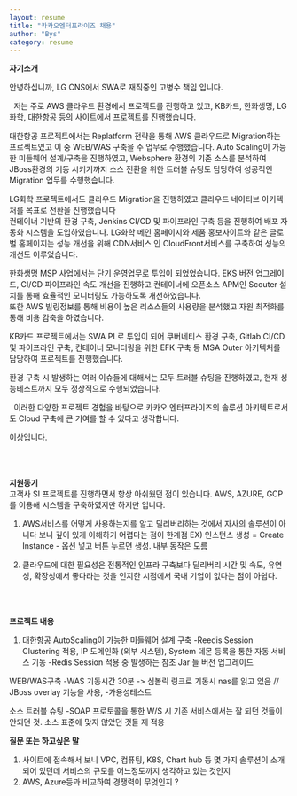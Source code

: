 ```yaml
---
layout: resume
title: "카카오엔터프라이즈 채용"
author: "Bys"
category: resume 
---
```



**자기소개**

안녕하십니까, LG CNS에서 SWA로 재직중인 고병수 책임 입니다.  

&nbsp; 저는 주로 AWS 클라우드 환경에서 프로젝트를 진행하고 있고, 
KB카드, 한화생명, LG화학, 대한항공 등의 사이트에서 프로젝트를 진행했습니다.

대한항공 프로젝트에서는 Replatform 전략을 통해 AWS 클라우드로 Migration하는 프로젝트였고 이 중 WEB/WAS 구축을 주 업무로 수행했습니다.
Auto Scaling이 가능한 미들웨어 설계/구축을 진행하였고, Websphere 환경의 기존 소스를 분석하여 JBoss환경의 기동 시키기까지 
소스 전환을 위한 트러블 슈팅도 담당하여 성공적인 Migration 업무를 수행했습니다. 

LG화학 프로젝트에서도 클라우드 Migration을 진행하였고 클라우드 네이티브 아키텍처를 목표로 전환을 진행했습니다  
컨테이너 기반의 환경 구축, Jenkins CI/CD 및 파이프라인 구축 등을 진행하여 배포 자동화 시스템을 도입하였습니다.
LG화학 메인 홈페이지와 제품 홍보사이트와 같은 글로벌 홈페이지는 성능 개선을 위해 CDN서비스 인 CloudFront서비스를 구축하여 성능의 개선도 이루었습니다. 

한화생명 MSP 사업에서는 단기 운영업무로 투입이 되었었습니다.
EKS 버전 업그레이드, CI/CD 파이프라인 속도 개선을 진행하고 컨테이너에 오픈소스 APM인 Scouter 설치를 통해 효율적인 모니터링도 가능하도록 개선하였습니다.   
또한 AWS 빌링정보를 통해 비용이 높은 리소스들의 사용량을 분석했고 자원 최적화를 통해 비용 감축을 하였습니다.

KB카드 프로젝트에서는 SWA PL로 투입이 되어 쿠버네티스 환경 구축, Gitlab CI/CD 및 파이프라인 구축, 
컨테이너 모니터링을 위한 EFK 구축 등 MSA Outer 아키텍처를 담당하여 프로젝트를 진행했습니다.  

환경 구축 시 발생하는 여러 이슈들에 대해서는 모두 트러블 슈팅을 진행하였고, 현재 성능테스트까지 모두 정상적으로 수행되었습니다. 

&nbsp; 이러한 다양한 프로젝트 경험을 바탕으로 카카오 엔터프라이즈의 솔루션 아키텍트로서도 Cloud 구축에 큰 기여를 할 수 있다고 생각합니다.   

이상입니다.

<br><br>



**지원동기**  
고객사 SI 프로젝트를 진행하면서 항상 아쉬웠던 점이 있습니다. 
AWS, AZURE, GCP를 이용해 시스템을 구축하였지만 하지만  입니다. 

1. AWS서비스를 어떻게 사용하는지를 알고 딜리버리하는 것에서 
자사의 솔루션이 아니다 보니 깊이 있게 이해하기 어렵다는 점이 한계점
EX) 인스턴스 생성 = Create Instance - 옵션 넣고 버튼 누르면 생성. 내부 동작은 모름

2. 클라우드에 대한 필요성은 전통적인 인프라 구축보다 딜리버리 시간 및 속도, 유연성, 확장성에서 좋다라는 것을 인지한 시점에서 
국내 기업이 없다는 점이 아쉽다. 

<br><br>


**프로젝트 내용**  
1. 대한항공
AutoScaling이 가능한 미들웨어 설계 구축
-Reedis Session Clustering 적용, IP 도메인화 (외부 시스템), System 데몬 등록을 통한 자동 서비스 기동
-Redis Session 적용 중 발생하는 참조 Jar 들  버전 업그레이드 

WEB/WAS구축
-WAS 기동시간 30분 -> 심볼릭 링크로 기동시 nas를 읽고 있음 // JBoss overlay 기능을 사용, 
-가용성테스트

소스 트러블 슈팅
-SOAP 프로토콜을 통한 W/S 시 기존 서비스에서는 잘 되던 것들이 안되던 것. 소스 표준에 맞지 않았던 것들 재 적용



**질문 또는 하고싶은 말**
1. 사이트에 접속해서 보니 VPC, 컴퓨팅, K8S, Chart hub 등 몇 가지 솔루션이 소개 되어 있던데 서비스의 규모를 어느정도까지 생각하고 있는 것인지
2. AWS, Azure등과 비교하여 경쟁력이 무엇인지 ?

<br><br>




